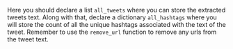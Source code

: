 Here you should declare a list `all_tweets` where you can store the extracted tweets text. Along with that, declare a dictionary `all_hashtags` where you will store the count of all the unique hashtags associated with the text of the tweet. Remember to use the `remove_url` function to remove any urls from the tweet text. 